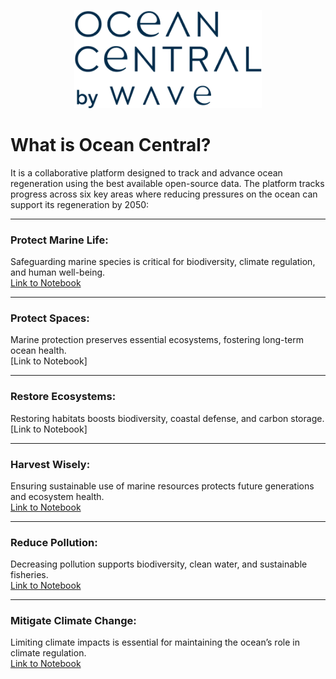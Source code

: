 <p align="center">
  <img src="Assets/OC Logo lockup.png" alt="Ocean Central Logo" width="300">
</p>

# What is Ocean Central?

It is a collaborative platform designed to track and advance ocean regeneration using the best available open-source data. The platform tracks progress across six key areas where reducing pressures on the ocean can support its regeneration by 2050:

---

### **Protect Marine Life:** 
Safeguarding marine species is critical for biodiversity, climate regulation, and human well-being.  
[Link to Notebook](https://github.com/Ode-PBLLC/ocean-central/blob/main/Code/marine_life_FINAL.ipynb)

---

### **Protect Spaces:** 
Marine protection preserves essential ecosystems, fostering long-term ocean health.  
[Link to Notebook]

---

### **Restore Ecosystems:** 
Restoring habitats boosts biodiversity, coastal defense, and carbon storage.  
[Link to Notebook]

---

### **Harvest Wisely:** 
Ensuring sustainable use of marine resources protects future generations and ecosystem health.  
[Link to Notebook](https://github.com/Ode-PBLLC/ocean-central/blob/main/Code/harvest_wisely_FINAL.ipynb)

---

### **Reduce Pollution:** 
Decreasing pollution supports biodiversity, clean water, and sustainable fisheries.  
[Link to Notebook](https://github.com/Ode-PBLLC/ocean-central/blob/main/Code/reduce_pollution_FINAL.ipynb)

---

### **Mitigate Climate Change:** 
Limiting climate impacts is essential for maintaining the ocean’s role in climate regulation.  
[Link to Notebook](https://github.com/Ode-PBLLC/ocean-central/blob/main/Code/mitigate_climate_change_FINAL.ipynb)
